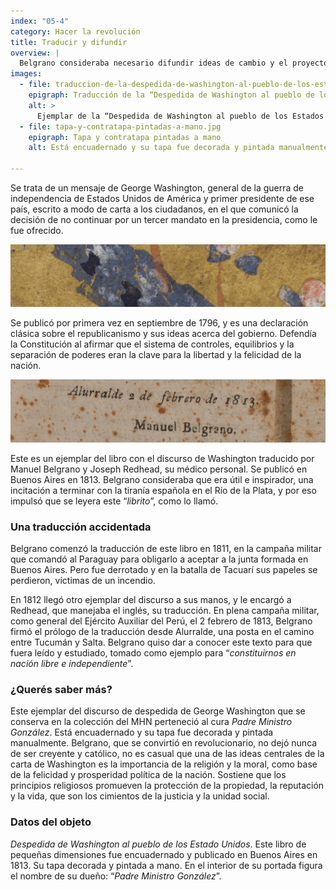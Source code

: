 ```yaml
---
index: "05-4"
category: Hacer la revolución
title: Traducir y difundir
overview: |
  Belgrano consideraba necesario difundir ideas de cambio y el proyecto de la revolución. Uno de los discursos que le interesó dar a conocer fue la *Despedida de Washington al pueblo de los Estados Unidos*, que tradujo él mismo. 
images:
  - file: traduccion-de-la-despedida-de-washington-al-pueblo-de-los-estados-unidos.jpg
    epigraph: Traducción de la “Despedida de Washington al pueblo de los Estados Unidos”
    alt: >
      Ejemplar de la “Despedida de Washington al pueblo de los Estados Unidos”, traducido en colaboración entre Belgrano y quien fue su médico personal, Joseph Redhead quien se declaraba norteamericano y conocía el inglés.  En la portada interior figura escrito en imprenta: DESPEDIDA DE WASHINGTON AL PUEBLO DE LOS ESTADOS UNIDOS TRADUCIDA DE SU ORIGINAL. AÑO DE 1813 EN BUENOS AIRES. Imprenta de Niños Expósitos.  Escrito a mano figura el nombre de su dueño: Padre Ministro González.
  - file: tapa-y-contratapa-pintadas-a-mano.jpg
    epigraph: Tapa y contratapa pintadas a mano
    alt: Está encuadernado y su tapa fue decorada y pintada manualmente.

---
```


Se trata de un mensaje de George Washington, general de la guerra de independencia de Estados Unidos de América y primer presidente de ese país, escrito a modo de carta a los ciudadanos, en el que comunicó la decisión de no continuar por un tercer mandato en la presidencia, como le fue ofrecido.

![Detalle del objeto](./eje05-4-a.jpg)

Se publicó por primera vez en septiembre de 1796, y es una declaración clásica sobre el republicanismo y sus ideas acerca del gobierno. Defendía la Constitución al afirmar que el sistema de controles, equilibrios y la separación de poderes eran la clave para la libertad y la felicidad de la nación.

![Detalle del objeto](./eje05-4-b.jpg)

Este es un ejemplar del libro con el discurso de Washington traducido por Manuel Belgrano y Joseph Redhead, su médico personal. Se publicó en Buenos Aires en 1813. Belgrano consideraba que era útil e inspirador, una incitación a terminar con la tiranía española en el Río de la Plata, y por eso impulsó que se leyera este “*librito*”, como lo llamó.

### Una traducción accidentada
Belgrano comenzó la traducción de este libro en 1811, en la campaña militar que comandó al Paraguay para obligarlo a aceptar a la junta formada en Buenos Aires. Pero fue derrotado y en la batalla de Tacuarí sus papeles se perdieron, víctimas de un incendio.

En 1812 llegó otro ejemplar del discurso a sus manos, y le encargó a Redhead, que manejaba el inglés, su traducción. En plena campaña militar, como general del Ejército Auxiliar del Perú, el 2 febrero de 1813, Belgrano firmó el prólogo de la traducción desde Alurralde, una posta en el camino entre Tucumán y Salta. Belgrano quiso dar a conocer este texto para que fuera leído y estudiado, tomado como ejemplo para “*constituirnos en nación libre e independiente*”.

### ¿Querés saber más?
Este ejemplar del discurso de despedida de George Washington que se conserva en la colección del MHN perteneció al cura *Padre Ministro González*. Está encuadernado y su tapa fue decorada y pintada manualmente. Belgrano, que se convirtió en revolucionario, no dejó nunca de ser creyente y católico, no es casual que una de las ideas centrales de la carta de Washington es la importancia de la religión y la moral, como base de la felicidad y prosperidad política de la nación. Sostiene que los principios religiosos promueven la protección de la propiedad, la reputación y la vida, que son los cimientos de la justicia y la unidad social.

### Datos del objeto
*Despedida de Washington al pueblo de los Estado Unidos*. Este libro de pequeñas dimensiones fue encuadernado y publicado en Buenos Aires en 1813. Su tapa decorada y pintada a mano. En el interior de su portada figura el nombre de su dueño: “*Padre Ministro González*”.

